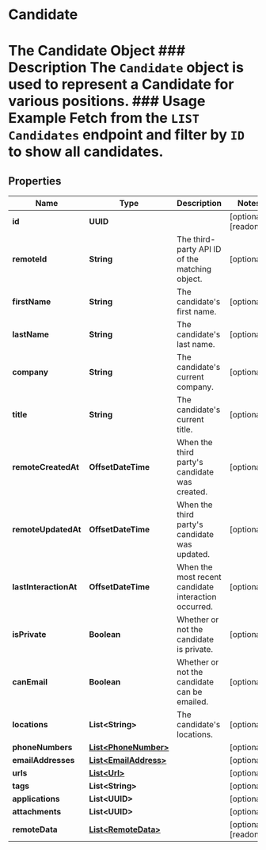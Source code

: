 

# Candidate

# The Candidate Object ### Description The `Candidate` object is used to represent a Candidate for various positions.  ### Usage Example Fetch from the `LIST Candidates` endpoint and filter by `ID` to show all candidates.

## Properties

Name | Type | Description | Notes
------------ | ------------- | ------------- | -------------
**id** | **UUID** |  |  [optional] [readonly]
**remoteId** | **String** | The third-party API ID of the matching object. |  [optional]
**firstName** | **String** | The candidate&#39;s first name. |  [optional]
**lastName** | **String** | The candidate&#39;s last name. |  [optional]
**company** | **String** | The candidate&#39;s current company. |  [optional]
**title** | **String** | The candidate&#39;s current title. |  [optional]
**remoteCreatedAt** | **OffsetDateTime** | When the third party&#39;s candidate was created. |  [optional]
**remoteUpdatedAt** | **OffsetDateTime** | When the third party&#39;s candidate was updated. |  [optional]
**lastInteractionAt** | **OffsetDateTime** | When the most recent candidate interaction occurred. |  [optional]
**isPrivate** | **Boolean** | Whether or not the candidate is private. |  [optional]
**canEmail** | **Boolean** | Whether or not the candidate can be emailed. |  [optional]
**locations** | **List&lt;String&gt;** | The candidate&#39;s locations. |  [optional]
**phoneNumbers** | [**List&lt;PhoneNumber&gt;**](PhoneNumber.md) |  |  [optional]
**emailAddresses** | [**List&lt;EmailAddress&gt;**](EmailAddress.md) |  |  [optional]
**urls** | [**List&lt;Url&gt;**](Url.md) |  |  [optional]
**tags** | **List&lt;String&gt;** |  |  [optional]
**applications** | **List&lt;UUID&gt;** |  |  [optional]
**attachments** | **List&lt;UUID&gt;** |  |  [optional]
**remoteData** | [**List&lt;RemoteData&gt;**](RemoteData.md) |  |  [optional] [readonly]



